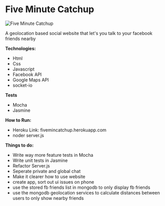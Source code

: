 # Five Minute Catchup

![Five Minute Catchup](https://github.com/5-minute-catchup/Five-Minute-Catchup/blob/master/app/public/images/Screen%20Shot%202015-06-04%20at%2015.27.30.png)

A geolocation based social website that let's you talk to your facebook friends nearby

**Technologies:**
- Html
- Css
- Javascript
- Facebook API
- Google Maps API
- socket-io
 
**Tests**
- Mocha
- Jasmine
 
**How to Run:**
- Heroku Link: fivemincatchup.herokuapp.com
- noder server.js


**Things to do:**
- Write way more feature tests in Mocha
- Write unit tests in Jasmine
- Refactor Server.js
- Seperate private and global chat
- Make it clearer how to use website
- create app, sort out ui issues on phone
- use the stored fb friends list in mongodb to only display fb friends
- use the mongodb geolocation services to calculate distances between users to only show nearby friends
